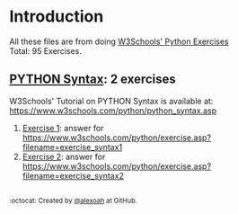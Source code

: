 # Introduction
All these files are from doing [W3Schools' Python Exercises](https://www.w3schools.com/python/python_exercises.asp)  
Total: 95 Exercises.

## [PYTHON Syntax](./PY-Syntax): 2 exercises
W3Schools' Tutorial on PYTHON Syntax is available at: https://www.w3schools.com/python/python_syntax.asp

1. [Exercise 1](./PY-Syntax/pySyntaxE1.html): answer for https://www.w3schools.com/python/exercise.asp?filename=exercise_syntax1
2. [Exercise 2](./PY-Syntax/pySyntaxE2.html): answer for https://www.w3schools.com/python/exercise.asp?filename=exercise_syntax2








##
<sup>:octocat: Created by [@alexoah](http://github.com/alexoah) at GitHub.</sup>